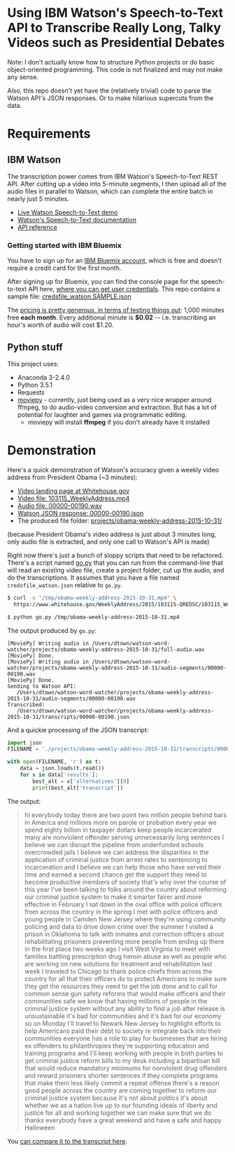 # Using IBM Watson's Speech-to-Text API to Transcribe Really Long, Talky Videos such as Presidential Debates


Note: I don't actually know how to structure Python projects or do basic object-oriented programming. This code is not finalized and may not make any sense.

Also, this repo doesn't yet have the (relatively trivial) code to parse the Watson API's JSON responses. Or to make hilarious supercuts from the data.

# Requirements


## IBM Watson

The transcription power comes from IBM Watson's Speech-to-Text REST API. After cutting up a video into 5-minute segments, I then upload all of the audio files in parallel to Watson, which can complete the entire batch in nearly just 5 minutes.

- [Live Watson Speech-to-Text demo](https://speech-to-text-demo.mybluemix.net/)
- [Watson's Speech-to-Text documentation](http://www.ibm.com/smarterplanet/us/en/ibmwatson/developercloud/doc/speech-to-text/index.shtml)
- [API reference](https://www.ibm.com/smarterplanet/us/en/ibmwatson/developercloud/speech-to-text/api/v1/)

### Getting started with IBM Bluemix

You have to sign up for an [IBM Bluemix account](http://www.ibm.com/cloud-computing/bluemix/), which is free and doesn't require a credit card for the first month.

After signing up for Bluemix, you can find the console page for the speech-to-text API here, [where you can get user credentials](https://console.ng.bluemix.net/catalog/services/speech-to-text). This repo contains a sample file: [credsfile_watson.SAMPLE.json](credsfile_watson.SAMPLE.json)

The [pricing is pretty generous, in terms of testing things out](http://www.ibm.com/smarterplanet/us/en/ibmwatson/developercloud/speech-to-text.html#pricing-block): 1,000 minutes free __each month__. Every additional minute is __$0.02__ -- i.e. transcribing an hour's worth of audio will cost $1.20.



## Python stuff

This project uses:

- Anaconda 3-2.4.0
- Python 3.5.1
- Requests
- [moviepy](https://github.com/Zulko/moviepy) - currently, just being used as a very nice wrapper around ffmpeg, to do audio-video conversion and extraction. But has a lot of potential for laughter and games via programmatic editing.
  - moviepy will install __ffmpeg__ if you don't already have it installed

# Demonstration

Here's a quick demonstration of Watson's accuracy given a weekly video address from President Obama (~3 minutes):

- [Video landing page at Whitehouse.gov](https://www.whitehouse.gov/the-press-office/2015/10/31/weekly-address-its-time-reform-our-criminal-justice-system)
- [Video file: 103115_WeeklyAddress.mp4](https://www.whitehouse.gov/WeeklyAddress/2015/103115-QREDSC/103115_WeeklyAddress.mp4)
- [Audio file: 00000-00190.wav](projects/obama-weekly-address-2015-10-31/audio-segments/00000-00190.wav)
- [Watson JSON response: 00000-00190.json](projects/obama-weekly-address-2015-10-31/transcripts/00000-00190.json)
- The produced file folder: [projects/obama-weekly-address-2015-10-31/](projects/obama-weekly-address-2015-10-31/)


(because President Obama's video address is just about 3 minutes long, only audio file is extracted, and only one call to Watson's API is made)


Right now there's just a bunch of sloppy scripts that need to be refactored. There's a script named [go.py](go.py) that you can run from the command-line that will read an existing video file, create a project folder, cut up the audio, and do the transcriptions. It assumes that you have a file named `credsfile_watson.json` relative to `go.py`.


~~~sh
$ curl -o "/tmp/obama-weekly-address-2015-10-31.mp4" \
  https://www.whitehouse.gov/WeeklyAddress/2015/103115-QREDSC/103115_WeeklyAddress.mp4

$ python go.py /tmp/obama-weekly-address-2015-10-31.mp4
~~~



The output produced by `go.py`:

~~~
[MoviePy] Writing audio in /Users/dtown/watson-word-watcher/projects/obama-weekly-address-2015-10-31/full-audio.wav
[MoviePy] Done.                                                                                            
[MoviePy] Writing audio in /Users/dtown/watson-word-watcher/projects/obama-weekly-address-2015-10-31/audio-segments/00000-00190.wav
[MoviePy] Done.                                                                                            
Sending to Watson API:
   /Users/dtown/watson-word-watcher/projects/obama-weekly-address-2015-10-31/audio-segments/00000-00190.wav
Transcribed:
   /Users/dtown/watson-word-watcher/projects/obama-weekly-address-2015-10-31/transcripts/00000-00190.json
~~~


And a quickie processing of the JSON transcript:

~~~py
import json
FILENAME = './projects/obama-weekly-address-2015-10-31/transcripts/00000-00190.json'

with open(FILENAME, 'r') as t:
    data = json.loads(t.read())
    for x in data['results']:
        best_alt = x['alternatives'][0]
        print(best_alt['transcript'])
~~~

The output:

> hi everybody today there are two point two million people behind bars in America and millions more on parole or probation 
> every year we spend eighty billion 
> in taxpayer dollars 
> keep people incarcerated 
> many are nonviolent offender serving unnecessarily long sentences 
> I believe we can disrupt the pipeline from underfunded schools overcrowded jails 
> I believe we can address the disparities in the application of criminal justice from arrest rates to sentencing to incarceration 
> and I believe we can help those who have served their time and earned a second chance 
> get the support they need to become productive members of society 
> that's why over the course of this year I've been talking to folks around the country about reforming our criminal justice system 
> to make it smarter fairer and more effective 
> in February I sat down in the oval office with police officers from across the country 
> in the spring 
> I met with police officers and young people in Camden New Jersey where they're using community policing and data to drive down crime 
> over the summer I visited a prison in Oklahoma to talk with inmates and correction officers about rehabilitating prisoners 
> preventing more people from ending up there in the first place 
> two weeks ago I visit West Virginia to meet with families battling prescription drug heroin abuse 
> as well as people who are working on new solutions for treatment and rehabilitation 
> last week I traveled to Chicago to thank police chiefs from across the country for all that their officers do to protect Americans 
> to make sure they get the resources they need to get the job done 
> and to call for common sense gun safety reforms that would make officers and their communities safe 
> we know that having millions of people in the criminal justice system without any ability to find a job after release is unsustainable 
> it's bad for communities and it's bad for our economy 
> so on Monday I'll travel to Newark New Jersey to highlight efforts to help Americans 
> paid their debt to society re integrate back into their communities 
> everyone has a role to play for businesses that are hiring ex offenders 
> to philanthropies they're supporting education and training programs 
> and I'll keep working with people in both parties to get criminal justice reform bills to my desk 
> including a bipartisan bill that would reduce mandatory minimums for nonviolent drug offenders and reward prisoners 
> shorter sentences if they complete programs that make them less likely 
> commit a repeat offense 
> there's a reason good people across the country are coming together to reform our criminal justice system 
> because it's not about politics 
> it's about whether we as a nation live up to our founding ideals of liberty and justice for all 
> and working together we can make sure that we do 
> thanks everybody have a great weekend and have a safe and happy Halloween 

You [can compare it to the transcript here](https://www.whitehouse.gov/the-press-office/2015/10/31/weekly-address-its-time-reform-our-criminal-justice-system).
